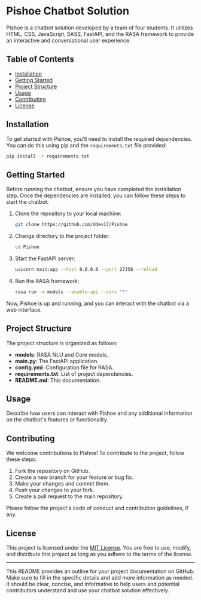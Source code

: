 # Pishoe Chatbot Solution

Pishoe is a chatbot solution developed by a team of four students. It utilizes HTML, CSS, JavaScript, SASS, FastAPI, and the RASA framework to provide an interactive and conversational user experience.

## Table of Contents

- [Installation](#installation)
- [Getting Started](#getting-started)
- [Project Structure](#project-structure)
- [Usage](#usage)
- [Contributing](#contributing)
- [License](#license)

## Installation

To get started with Pishoe, you'll need to install the required dependencies. You can do this using pip and the `requirements.txt` file provided:

```bash
pip install -r requirements.txt
```

## Getting Started

Before running the chatbot, ensure you have completed the installation step. Once the dependencies are installed, you can follow these steps to start the chatbot:

1. Clone the repository to your local machine:

   ```bash
   git clone https://github.com/ddev17/Pishoe
   ```

2. Change directory to the project folder:

   ```bash
   cd Pishoe
   ```

3. Start the FastAPI server:

   ```bash
   uvicorn main:app --host 0.0.0.0 --port 27358 --reload
   ```

4. Run the RASA framework:

   ```bash
   rasa run -m models --enable-api --cors "*"
   ```

Now, Pishoe is up and running, and you can interact with the chatbot via a web interface.

## Project Structure

The project structure is organized as follows:
- **models**: RASA NLU and Core models.
- **main.py**: The FastAPI application.
- **config.yml**: Configuration file for RASA.
- **requirements.txt**: List of project dependencies.
- **README.md**: This documentation.

## Usage

Describe how users can interact with Pishoe and any additional information on the chatbot's features or functionality.

## Contributing

We welcome contributions to Pishoe! To contribute to the project, follow these steps:

1. Fork the repository on GitHub.
2. Create a new branch for your feature or bug fix.
3. Make your changes and commit them.
4. Push your changes to your fork.
5. Create a pull request to the main repository.

Please follow the project's code of conduct and contribution guidelines, if any.

## License

This project is licensed under the [MIT License](LICENSE). You are free to use, modify, and distribute this project as long as you adhere to the terms of the license.

---

This README provides an outline for your project documentation on GitHub. Make sure to fill in the specific details and add more information as needed. It should be clear, concise, and informative to help users and potential contributors understand and use your chatbot solution effectively.
